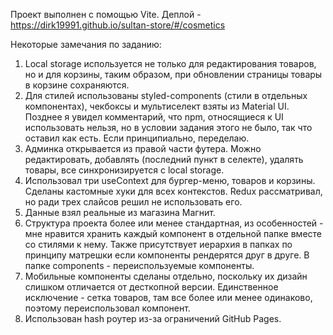 Проект выполнен с помощью Vite. Деплой - https://dirk19991.github.io/sultan-store/#/cosmetics

Некоторые замечания по заданию:
1. Local storage используется не только для редактирования товаров, но и для корзины, таким образом, при обновлении страницы товары в корзине сохраняются.
2. Для стилей использованы styled-components (стили в отдельных компонентах), чекбоксы и мультиселект взяты из Material UI. Позднее я увидел комментарий, что npm, относящиеся к UI использовать нельзя, но в условии задания этого не было, так что оставил как есть. Если принципиально, переделаю.
3. Админка открывается из правой части футера. Можно редактировать, добавлять (последний пункт в селекте), удалять товары, все синхронизируется с local storage.
4. Использовал три useContext для бургер-меню, товаров и корзины. Сделаны кастомные хуки для всех контекстов. Redux рассматривал, но ради трех слайсов решил не использовать его.
5. Данные взял реальные из магазина Магнит.
6. Структура проекта более или менее стандартная, из особенностей - мне нравится хранить каждый компонент в отдельной папке вместе со стилями к нему. Также присутствует иерархия в папках по принципу матрешки если компоненты рендерятся друг в друге. В папке components - переиспользуемые компоненты.
7. Мобильные компоненты сделаны отдельно, поскольку их дизайн слишком отличается от десткопной версии. Единственное исключение - сетка товаров, там все более или менее одинаково, поэтому переиспользовал компонент.
8. Использован hash роутер из-за ограничений GitHub Pages.
